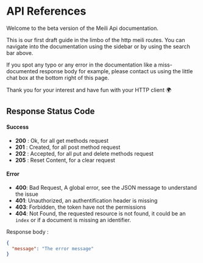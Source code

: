 # API References

Welcome to the beta version of the Meili Api documentation.

This is our first draft guide in the limbo of the http meili routes.
You can navigate into the documentation using the sidebar or by using the search bar above.

If you spot any typo or any error in the documentation like a miss-documented response body for example,
please contact us using the little chat box at the bottom right of this page.

Thank you for your interest and have fun with your HTTP client 🌍

## Response Status Code

#### Success

- **200** : Ok, for all get methods request
- **201** : Created, for all post method request
- **202** : Accepted, for all put and delete methods request
- **205** : Reset Content, for a clear request

#### Error

- **400**: Bad Request, A global error, see the JSON message to understand the issue
- **401**: Unauthorized, an authentification header is missing
- **403**: Forbidden, the token have not the permissions
- **404**: Not Found, the requested resource is not found, it could be an `index` or if a document is missing an identifier.


Response body :

```json
{
  "message": "The error message"
}
```
